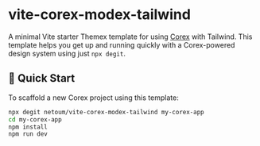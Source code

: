 # vite-corex-modex-tailwind

A minimal Vite starter Themex template for using [Corex](https://github.com/netoum/corex) with Tailwind. This template helps you get up and running quickly with a Corex-powered design system using just `npx degit`.

## 🚀 Quick Start

To scaffold a new Corex project using this template:

```bash
npx degit netoum/vite-corex-modex-tailwind my-corex-app
cd my-corex-app
npm install
npm run dev
